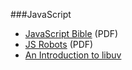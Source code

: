 ###JavaScript
* [JavaScript Bible](http://media.wiley.com/product_ancillary/28/07645334/DOWNLOAD/all.pdf) (PDF)
* [JS Robots](http://markdaggett.com/images/ExpertJavaScript-ch6.pdf) (PDF)
* [An Introduction to libuv](http://nikhilm.github.io/uvbook/An%20Introduction%20to%20libuv.pdf)
